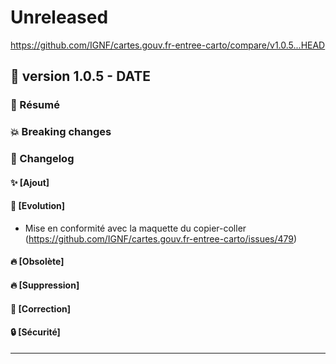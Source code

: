# Unreleased

<https://github.com/IGNF/cartes.gouv.fr-entree-carto/compare/v1.0.5...HEAD>

## 🔖 version 1.0.5 - __DATE__

### 🎉 Résumé

### 💥 Breaking changes

### 📖 Changelog

#### ✨ [Ajout]

#### 🔨 [Evolution]

- Mise en conformité avec la maquette du copier-coller (https://github.com/IGNF/cartes.gouv.fr-entree-carto/issues/479)

#### 🔥 [Obsolète]

#### 🔥 [Suppression]

#### 🐛 [Correction]

#### 🔒 [Sécurité]

---
